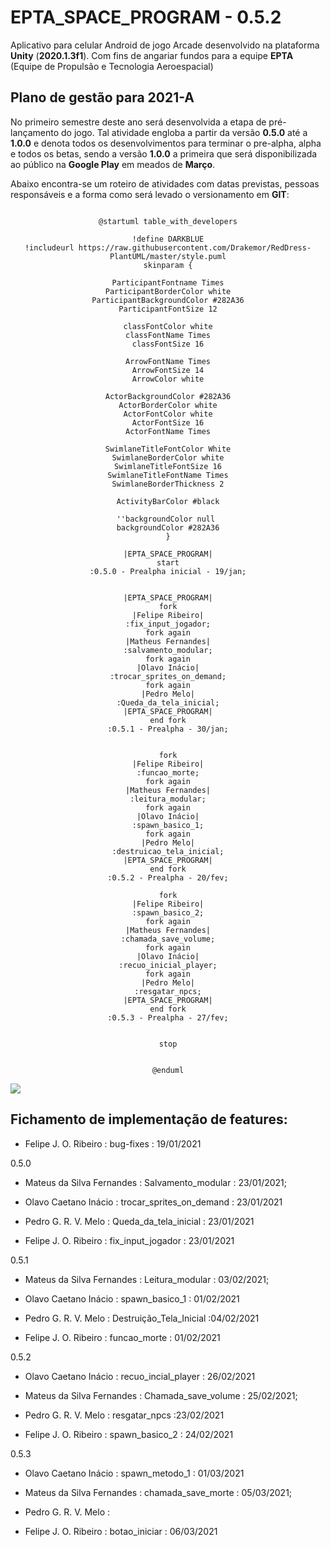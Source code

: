 # EPTA_SPACE_PROGRAM - 0.5.2
Aplicativo para celular Android de jogo Arcade desenvolvido na plataforma **Unity** (**2020.1.3f1**). Com fins de angariar fundos para a equipe **EPTA** (Equipe de Propulsão e Tecnologia Aeroespacial)

## Plano de gestão para 2021-A
No primeiro semestre deste ano será desenvolvida a etapa de pré-lançamento do jogo. Tal atividade engloba a partir da versão **0.5.0** até a **1.0.0** e denota todos os desenvolvimentos para terminar o pre-alpha, alpha e todos os betas, sendo a versão **1.0.0** a primeira que será disponibilizada ao público na **Google Play** em meados de **Março**.

Abaixo encontra-se um roteiro de atividades com datas previstas, pessoas responsáveis e a forma como será levado o versionamento em **GIT**:

<div style='text-align:center'>

```plantuml

@startuml table_with_developers

!define DARKBLUE
!includeurl https://raw.githubusercontent.com/Drakemor/RedDress-PlantUML/master/style.puml
skinparam {

ParticipantFontname Times
ParticipantBorderColor white
ParticipantBackgroundColor #282A36
ParticipantFontSize 12

classFontColor white
classFontName Times
classFontSize 16

ArrowFontName Times
ArrowFontSize 14
ArrowColor white

ActorBackgroundColor #282A36
ActorBorderColor white
ActorFontColor white
ActorFontSize 16
ActorFontName Times

SwimlaneTitleFontColor White
SwimlaneBorderColor white
SwimlaneTitleFontSize 16
SwimlaneTitleFontName Times
SwimlaneBorderThickness 2

ActivityBarColor #black

''backgroundColor null 
backgroundColor #282A36
}

|EPTA_SPACE_PROGRAM|
start
:0.5.0 - Prealpha inicial - 19/jan;


|EPTA_SPACE_PROGRAM|
fork
|Felipe Ribeiro|
:fix_input_jogador;
fork again
|Matheus Fernandes|
:salvamento_modular;
fork again
|Olavo Inácio|
:trocar_sprites_on_demand;
fork again
|Pedro Melo|
:Queda_da_tela_inicial;
|EPTA_SPACE_PROGRAM|
end fork
:0.5.1 - Prealpha - 30/jan;


fork
|Felipe Ribeiro|
:funcao_morte;
fork again
|Matheus Fernandes|
:leitura_modular;
fork again
|Olavo Inácio|
:spawn_basico_1;
fork again
|Pedro Melo|
:destruicao_tela_inicial;
|EPTA_SPACE_PROGRAM|
end fork
:0.5.2 - Prealpha - 20/fev;

fork
|Felipe Ribeiro|
:spawn_basico_2;
fork again
|Matheus Fernandes|
:chamada_save_volume;
fork again
|Olavo Inácio|
:recuo_inicial_player;
fork again
|Pedro Melo|
:resgatar_npcs;
|EPTA_SPACE_PROGRAM|
end fork
:0.5.3 - Prealpha - 27/fev;


stop


@enduml

```
</div>

![](table_with_developers.svg)

## Fichamento de implementação de features:


- Felipe J. O. Ribeiro : bug-fixes : 19/01/2021

0.5.0

- Mateus da Silva Fernandes : Salvamento_modular : 23/01/2021;

- Olavo Caetano Inácio : trocar_sprites_on_demand : 23/01/2021
 
- Pedro G. R. V. Melo : Queda_da_tela_inicial : 23/01/2021

- Felipe J. O. Ribeiro : fix_input_jogador : 23/01/2021

0.5.1

- Mateus da Silva Fernandes : Leitura_modular : 03/02/2021;

- Olavo Caetano Inácio : spawn_basico_1 : 01/02/2021

- Pedro G. R. V. Melo : Destruição_Tela_Inicial :04/02/2021

- Felipe J. O. Ribeiro : funcao_morte : 01/02/2021

0.5.2

- Olavo Caetano Inácio : recuo_incial_player : 26/02/2021

- Mateus da Silva Fernandes : Chamada_save_volume : 25/02/2021;

- Pedro G. R. V. Melo : resgatar_npcs :23/02/2021

- Felipe J. O. Ribeiro : spawn_basico_2 : 24/02/2021

0.5.3

- Olavo Caetano Inácio : spawn_metodo_1 : 01/03/2021

- Mateus da Silva Fernandes : chamada_save_morte : 05/03/2021;

- Pedro G. R. V. Melo :

- Felipe J. O. Ribeiro : botao_iniciar : 06/03/2021
